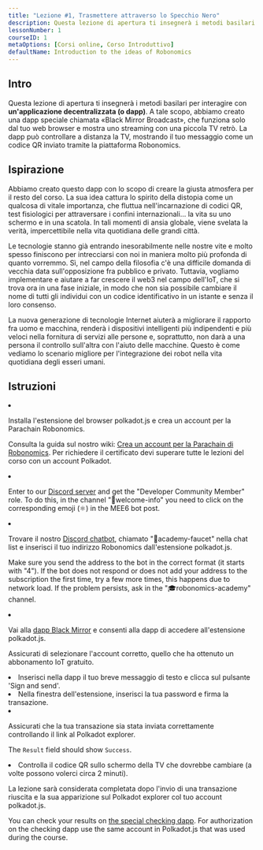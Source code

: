 ```yaml
---
title: "Lezione #1, Trasmettere attraverso lo Specchio Nero"
description: Questa lezione di apertura ti insegnerà i metodi basilari per interagire con un'applicazione decentralizzata (o dapp). 
lessonNumber: 1
courseID: 1
metaOptions: [Corsi online, Corso Introduttivo]
defaultName: Introduction to the ideas of Robonomics
---
```



## Intro

Questa lezione di apertura ti insegnerà i metodi basilari per interagire con **un'applicazione decentralizzata (o dapp)**. A tale scopo, abbiamo creato una dapp speciale chiamata «Black Mirror Broadcast», che funziona solo dal tuo web browser e mostra uno streaming con una piccola TV retrò. La dapp può controllare a distanza la TV, mostrando il tuo messaggio come un codice QR inviato tramite la piattaforma Robonomics.


## Ispirazione

Abbiamo creato questo dapp con lo scopo di creare la giusta atmosfera per il resto del corso. La sua idea cattura lo spirito della distopia come un qualcosa di vitale importanza, che fluttua nell'incarnazione di codici QR, test fisiologici per attraversare i confini internazionali... la vita su uno schermo e in una scatola. In tali momenti di ansia globale, viene svelata la verità, impercettibile nella vita quotidiana delle grandi città. 

Le tecnologie stanno già entrando inesorabilmente nelle nostre vite e molto spesso finiscono per intrecciarsi con noi in maniera molto più profonda di quanto vorremmo. Sì, nel campo della filosofia c'è una difficile domanda di vecchia data sull'opposizione fra pubblico e privato. Tuttavia, vogliamo implementare e aiutare a far crescere il web3 nel campo dell'IoT, che si trova ora in una fase iniziale, in modo che non sia possibile cambiare il nome di tutti gli individui con un codice identificativo in un istante e senza il loro consenso.

La nuova generazione di tecnologie Internet aiuterà a migliorare il rapporto fra uomo e macchina, renderà i dispositivi intelligenti più indipendenti e più veloci nella fornitura di servizi alle persone e, soprattutto, non darà a una persona il controllo sull'altra con l'aiuto delle macchine. Questo è come vediamo lo scenario migliore per l'integrazione dei robot nella vita quotidiana degli esseri umani.


## Istruzioni

<List type="numbers">

<li>

Installa l'estensione del browser polkadot.js e crea un account per la Parachain Robonomics. 

Consulta la guida sul nostro wiki: [Crea un account per la Parachain di Robonomics](https://wiki.robonomics.network/docs/create-account-in-dapp/). Per richiedere il certificato devi superare tutte le lezioni del corso con un account Polkadot.

</li>

<li>

Enter to our [Discord server](https://discord.gg/xqDgG3EGm9) and get the "Developer Community Member" role. To do this, in the channel "👋welcome-info" you need to click on the corresponding emoji (⚛️) in the MEE6 bot post.

</li>

<li>

Trovare il nostro [Discord chatbot](https://discord.com/channels/803947358492557312/944186892038053899), chiamato "🚰academy-faucet" nella chat list e inserisci il tuo indirizzo Robonomics dall'estensione polkadot.js.

Make sure you send the address to the bot in the correct format (it starts with "4"). If the bot does not respond or does not add your address to the subscription the first time, try a few more times, this happens due to network load. If the problem persists, ask in the "🎓robonomics-academy" channel.

</li>

<li>

Vai alla [dapp Black Mirror](https://blackmirror.robonomics.academy) e consenti alla dapp di accedere all'estensione polkadot.js. 

Assicurati di selezionare l'account corretto, quello che ha ottenuto un abbonamento IoT gratuito.

</li>

<li>
Inserisci nella dapp il tuo breve messaggio di testo e clicca sul pulsante 'Sign and send'.
</li>

<li>
Nella finestra dell'estensione, inserisci la tua password e firma la transazione.
</li>

<li>

Assicurati che la tua transazione sia stata inviata correttamente controllando il link al Polkadot explorer.

The <code>Result</code> field should show <code>Success</code>.

</li>

<li>
Controlla il codice QR sullo schermo della TV che dovrebbe cambiare (a volte possono volerci circa 2 minuti).
</li>
</List>

<Result>

La lezione sarà considerata completata dopo l'invio di una transazione riuscita e la sua apparizione sul Polkadot explorer col tuo account polkadot.js.

You can check your results on [the special checking dapp](https://lk.robonomics.academy/). For authorization on the checking dapp use the same account in Polkadot.js that was used during the course.

</Result>
